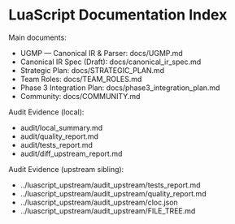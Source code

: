 # LuaScript Documentation Index

Main documents:

- UGMP — Canonical IR & Parser: docs/UGMP.md
- Canonical IR Spec (Draft): docs/canonical_ir_spec.md
- Strategic Plan: docs/STRATEGIC_PLAN.md
- Team Roles: docs/TEAM_ROLES.md
- Phase 3 Integration Plan: docs/phase3_integration_plan.md
- Community: docs/COMMUNITY.md

Audit Evidence (local):

- audit/local_summary.md
- audit/quality_report.md
- audit/tests_report.md
- audit/diff_upstream_report.md

Audit Evidence (upstream sibling):

- ../luascript_upstream/audit_upstream/tests_report.md
- ../luascript_upstream/audit_upstream/quality_report.md
- ../luascript_upstream/audit_upstream/cloc.json
- ../luascript_upstream/audit_upstream/FILE_TREE.md

